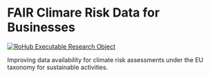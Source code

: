 # FAIR Climare Risk Data for Businesses

[![RoHub Executable Research Object](https://img.shields.io/badge/RoHub-FAIR_Executable_Research_Object-2ea44f?logo=Open+Access&logoColor=blue)](https://w3id.org/ro-id/5e53ec13-7cdb-4e41-95aa-f48b4206ead4)

Improving data availability for climate risk assessments under the EU taxonomy for sustainable activities.
